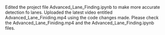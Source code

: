 Edited the project file Advanced_Lane_Finding.ipynb to make more accurate detection fo lanes.
Uploaded the latest video entitled Advanced_Lane_Finiding.mp4 using the code changes made.
Please check the Advanced_Lane_Finiding.mp4 and the Advanced_Lane_Finding.ipynb files.
